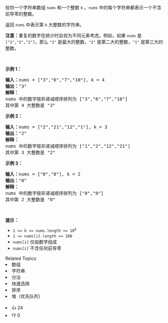 <p>给你一个字符串数组 <code>nums</code> 和一个整数 <code>k</code> 。<code>nums</code> 中的每个字符串都表示一个不含前导零的整数。</p>

<p>返回 <code>nums</code> 中表示第 <code>k</code> 大整数的字符串。</p>

<p><strong>注意：</strong>重复的数字在统计时会视为不同元素考虑。例如，如果 <code>nums</code> 是 <code>["1","2","2"]</code>，那么 <code>"2"</code> 是最大的整数，<code>"2"</code> 是第二大的整数，<code>"1"</code> 是第三大的整数。</p>

<p>&nbsp;</p>

<p><strong>示例 1：</strong></p>

<pre>
<strong>输入：</strong>nums = ["3","6","7","10"], k = 4
<strong>输出：</strong>"3"
<strong>解释：</strong>
nums 中的数字按非递减顺序排列为 ["3","6","7","10"]
其中第 4 大整数是 "3"
</pre>

<p><strong>示例 2：</strong></p>

<pre>
<strong>输入：</strong>nums = ["2","21","12","1"], k = 3
<strong>输出：</strong>"2"
<strong>解释：</strong>
nums 中的数字按非递减顺序排列为 ["1","2","12","21"]
其中第 3 大整数是 "2"
</pre>

<p><strong>示例 3：</strong></p>

<pre>
<strong>输入：</strong>nums = ["0","0"], k = 2
<strong>输出：</strong>"0"
<strong>解释：</strong>
nums 中的数字按非递减顺序排列为 ["0","0"]
其中第 2 大整数是 "0"
</pre>

<p>&nbsp;</p>

<p><strong>提示：</strong></p>

<ul>
	<li><code>1 &lt;= k &lt;= nums.length &lt;= 10<sup>4</sup></code></li>
	<li><code>1 &lt;= nums[i].length &lt;= 100</code></li>
	<li><code>nums[i]</code> 仅由数字组成</li>
	<li><code>nums[i]</code> 不含任何前导零</li>
</ul>
<div><div>Related Topics</div><div><li>数组</li><li>字符串</li><li>分治</li><li>快速选择</li><li>排序</li><li>堆（优先队列）</li></div></div><br><div><li>👍 24</li><li>👎 0</li></div>